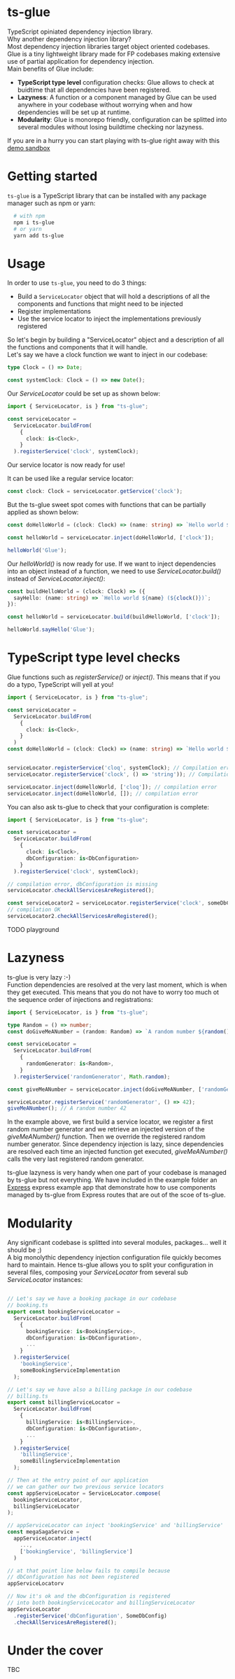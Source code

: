 # ts-glue

TypeScript opiniated dependency injection library.  
Why another dependency injection library?  
Most dependency injection libraries target object oriented codebases.  
Glue is a tiny lightweight library made for FP codebases making extensive use of partial application for dependency injection.  
Main benefits of Glue include:  
- **TypeScript type level** configuration checks: Glue allows to check at buidtime that all dependencies have been registered.
- **Lazyness**: A function or a component managed by Glue can be used anywhere in your codebase without worrying when and how dependencies will be set up at runtime.  
- **Modularity**: Glue is monorepo friendly, configuration can be splitted into several modules without losing buildtime checking nor lazyness.  


If you are in a hurry you can start playing with ts-glue right away with this [demo sandbox](https://playcode.io/1886380)  


# Getting started
`ts-glue` is a TypeScript library that can be installed with any package manager such as npm or yarn:  

```sh
  # with npm
  npm i ts-glue
  # or yarn
  yarn add ts-glue

```

# Usage
In order to use `ts-glue`, you need to do 3 things:
- Build a `ServiceLocator` object that will hold a descriptions of all the components and functions that might need to be injected
- Register implementations 
- Use the service locator to inject the implementations previously registered

So let's begin by building a "ServiceLocator" object and a description of all the functions and components that it will handle.  
Let's say we have a clock function we want to inject in our codebase:  
```typescript
type Clock = () => Date;

const systemClock: Clock = () => new Date();
```

Our *ServiceLocator* could be set up as shown below:  
```typescript
import { ServiceLocator, is } from "ts-glue";

const serviceLocator = 
  ServiceLocator.buildFrom(
    {
      clock: is<Clock>,
    }
  ).registerService('clock', systemClock);
```

Our service locator is now ready for use!  

It can be used like a regular service locator:
```typescript
const clock: Clock = serviceLocator.getService('clock');
```

But the ts-glue sweet spot comes with functions that can be partially applied as shown below:  
```typescript
const doHelloWorld = (clock: Clock) => (name: string) => `Hello world ${name} (${clock()})`;

const helloWorld = serviceLocator.inject(doHelloWorld, ['clock']);

helloWorld('Glue');
```

Our *helloWorld()* is now ready for use. If we want to inject dependencies into an object instead of a function, we need to use *ServiceLocator.build()* instead of *ServiceLocator.inject()*:
```typescript
const buildHelloWorld = (clock: Clock) => ({ 
  sayHello: (name: string) => `Hello world ${name} (${clock()})`;
}):

const helloWorld = serviceLocator.build(buildHelloWorld, ['clock']);

helloWorld.sayHello('Glue');
```

# TypeScript type level checks
Glue functions such as *registerService()* or *inject()*. This means that if you do a typo, TypeScript will yell at you!

```typescript
import { ServiceLocator, is } from "ts-glue";

const serviceLocator = 
  ServiceLocator.buildFrom(
    {
      clock: is<Clock>,
    }
  )
const doHelloWorld = (clock: Clock) => (name: string) => `Hello world ${name} (${clock()})`;


serviceLocator.registerService('cloq', systemClock); // Compilation error 
serviceLocator.registerService('clock', () => 'string')); // Compilation error

serviceLocator.inject(doHelloWorld, ['cloq']); // compilation error
serviceLocator.inject(doHelloWorld, []); // compilation error
```

You can also ask ts-glue to check that your configuration is complete:
```typescript
import { ServiceLocator, is } from "ts-glue";

const serviceLocator = 
  ServiceLocator.buildFrom(
    {
      clock: is<Clock>,
      dbConfiguration: is<DbConfiguration>
    }
  ).registerService('clock', systemClock);

// compilation error, dbConfiguration is missing
serviceLocator.checkAllServicesAreRegistered();

const serviceLocator2 = serviceLocator.registerService('clock', someDbConfiguration);
// compilation OK
serviceLocator2.checkAllServicesAreRegistered();

```


TODO playground

# Lazyness
ts-glue is very lazy :-)  
Function dependencies are resolved at the very last moment, which is when they get executed. This means that you do 
not have to worry too much ot the sequence order of injections and registrations:

```typescript
import { ServiceLocator, is } from "ts-glue";

type Random = () => number;
const doGiveMeANumber = (random: Random) => `A random number ${random()}`

const serviceLocator = 
  ServiceLocator.buildFrom(
    {
      randomGenerator: is<Random>,
    }
  ).registerService('randomGenerator', Math.random);

const giveMeANumber = serviceLocator.inject(doGiveMeANumber, ['randomGenerator']);

serviceLocator.registerService('randomGenerator', () => 42);
giveMeANumber(); // A random number 42

```

In the example above, we first build a service locator, we register a first random number generator and we retrieve an injected version of the
*giveMeANumber()* function. Then we override the registered random number generator. Since dependency injection is lazy, since dependencies are resolved each time an injected function get executed, *giveMeANumber()* calls the very last registered random generator.  
   
ts-glue lazyness is very handy when one part of your codebase is managed by ts-glue but not everything.
We have included in the example folder an [Express](TODO) express example app that demonstrate how to use components managed by ts-glue from Express routes that are out of the scoe of ts-glue.

# Modularity
Any significant codebase is splitted into several modules, packages... well it should be ;)  
A big monolythic dependency injection configuration file quickly becomes hard to maintain. Hence ts-glue allows you to split your configuration in several files, composing your *ServiceLocator* from several sub *ServiceLocator* instances:


```typescript

// Let's say we have a booking package in our codebase
// booking.ts
export const bookingServiceLocator = 
  ServiceLocator.buildFrom(
    {
      bookingService: is<BookingService>,
      dbConfiguration: is<DbConfiguration>,
      ...
    }
  ).registerService(
    'bookingService', 
    someBookingServiceImplementation
  );

// Let's say we have also a billing package in our codebase
// billing.ts
export const billingServiceLocator = 
  ServiceLocator.buildFrom(
    {
      billingService: is<BillingService>,
      dbConfiguration: is<DbConfiguration>,
      ...
    }
  ).registerService(
    'billingService', 
    someBillingServiceImplementation
  );

// Then at the entry point of our application
// we can gather our two previous service locators
const appServiceLocator = ServiceLocator.compose(
  bookingServiceLocator,
  billingServiceLocator
);

// appServiceLocator can inject 'bookingService' and 'billingService'
const megaSagaService = 
  appServiceLocator.inject(
    ..., 
    ['bookingService', 'billingService']
  )

// at that point line below fails to compile because
// dbConfiguration has not been registered
appServiceLocatorv

// Now it's ok and the dbConfiguration is registered
// into both bookingServiceLocator and billingServiceLocator
appServiceLocator
  .registerService('dbConfiguration', SomeDbConfig)
  .checkAllServicesAreRegistered();

```

# Under the cover
TBC